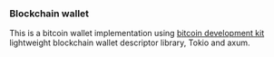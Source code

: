 ### Blockchain wallet

This is a bitcoin wallet implementation using [bitcoin development kit](https://github.com/bitcoindevkit/bdk) lightweight blockchain wallet descriptor library, Tokio and axum.
